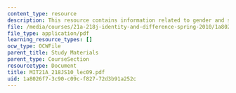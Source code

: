 ```yaml
---
content_type: resource
description: This resource contains information related to gender and sex.
file: /media/courses/21a-218j-identity-and-difference-spring-2010/1a8026f73c90c09cf82772d3b91a252c_MIT21A_218JS10_lec09.pdf
file_type: application/pdf
learning_resource_types: []
ocw_type: OCWFile
parent_title: Study Materials
parent_type: CourseSection
resourcetype: Document
title: MIT21A_218JS10_lec09.pdf
uid: 1a8026f7-3c90-c09c-f827-72d3b91a252c
---
```

